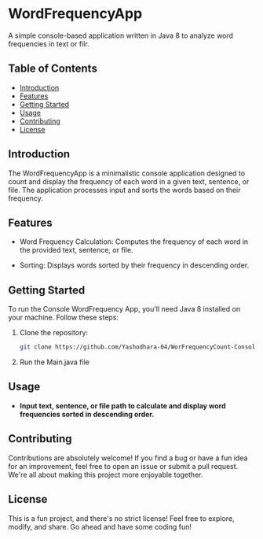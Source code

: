 # WordFrequencyApp

A simple console-based application written in Java 8 to analyze word frequencies in text or filr.

## Table of Contents

- [Introduction](#introduction)
- [Features](#features)
- [Getting Started](#getting-started)
- [Usage](#usage)
- [Contributing](#contributing)
- [License](#license)

## Introduction

The WordFrequencyApp is a minimalistic console application designed to count and display the frequency of each word in a given text, sentence, or file. The application processes input and sorts the words based on their frequency.

## Features

- Word Frequency Calculation: Computes the frequency of each word in the provided text, sentence, or file.

- Sorting: Displays words sorted by their frequency in descending order.

## Getting Started

To run the Console WordFrequency App, you'll need Java 8 installed on your machine. Follow these steps:

1. Clone the repository:

   ```bash
   git clone https://github.com/Yashodhara-04/WorFrequencyCount-Console-App.git

2. Run the Main.java file

## Usage

- **Input text, sentence, or file path to calculate and display word frequencies sorted in descending order.**

## Contributing

Contributions are absolutely welcome! If you find a bug or have a fun idea for an improvement, feel free to open an issue or submit a pull request. We're all about making this project more enjoyable together.

## License

This is a fun project, and there's no strict license! Feel free to explore, modify, and share. Go ahead and have some coding fun!

